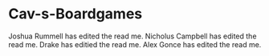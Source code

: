 # Cav-s-Boardgames
Joshua Rummell has edited the read me. 
Nicholus Campbell has edited the read me.
Drake has editied the read me.
Alex Gonce has edited the read me.